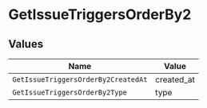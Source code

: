 # GetIssueTriggersOrderBy2


## Values

| Name                                | Value                               |
| ----------------------------------- | ----------------------------------- |
| `GetIssueTriggersOrderBy2CreatedAt` | created_at                          |
| `GetIssueTriggersOrderBy2Type`      | type                                |